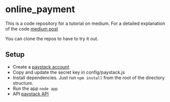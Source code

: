 # online_payment

This is a code repository for a tutorial on medium. For a detailed explanation of the code <a href='https://medium.com/bithubph/payment-integration-with-node-js-express-request-and-paystack-api-8cebf51c1f52?fbclid=IwAR0pKEfIhY4RSH8UKoheaFHnDyJnqKp-N8rB5JRQHzfPHVg6w72Dq2_xDLE' target='_blank'>medium post</a>

You can clone the repos to have to try it out.

## Setup

* Create a <a href='https://dashboard.paystack.com/#/signup'>paystack account</a>
* Copy and update the secret key in config/paystack.js
* Install dependencies. Just run
<code>npm install</code>
from the root of the directory structure.
* Run the app
<code>node app</code>
* API <a href='https://paystack.com/docs/api/'>paystack API</a>

